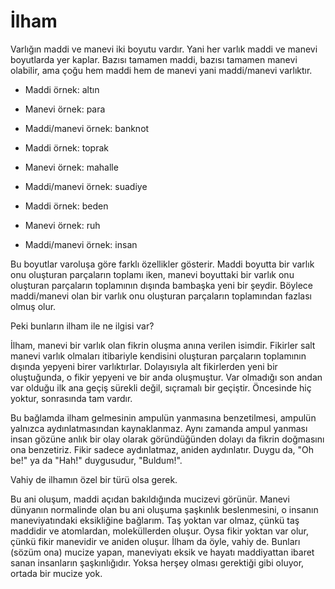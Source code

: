 # İlham

Varlığın maddi ve manevi iki boyutu vardır. Yani her varlık maddi ve manevi
boyutlarda yer kaplar. Bazısı tamamen maddi, bazısı tamamen manevi olabilir, ama
çoğu hem maddi hem de manevi yani maddi/manevi varlıktır.

- Maddi örnek: altın
- Manevi örnek: para
- Maddi/manevi örnek: banknot

- Maddi örnek: toprak
- Manevi örnek: mahalle
- Maddi/manevi örnek: suadiye

- Maddi örnek: beden
- Manevi örnek: ruh
- Maddi/manevi örnek: insan

Bu boyutlar varoluşa göre farklı özellikler gösterir. Maddi boyutta bir varlık
onu oluşturan parçaların toplamı iken, manevi boyuttaki bir varlık onu oluşturan
parçaların toplamının dışında bambaşka yeni bir şeydir. Böylece maddi/manevi
olan bir varlık onu oluşturan parçaların toplamından fazlası olmuş olur.

Peki bunların ilham ile ne ilgisi var?

İlham, manevi bir varlık olan fikrin oluşma anına verilen isimdir. Fikirler salt
manevi varlık olmaları itibariyle kendisini oluşturan parçaların toplamının
dışında yepyeni birer varlıktırlar. Dolayısıyla alt fikirlerden yeni bir
oluştuğunda, o fikir yepyeni ve bir anda oluşmuştur. Var olmadığı son andan var
olduğu ilk ana geçiş sürekli değil, sıçramalı bir geçiştir. Öncesinde hiç
yoktur, sonrasında tam vardır.

Bu bağlamda ilham gelmesinin ampulün yanmasına benzetilmesi, ampulün yalnızca
aydınlatmasından kaynaklanmaz. Aynı zamanda ampul yanması insan gözüne anlık bir
olay olarak göründüğünden dolayı da fikrin doğmasını ona benzetiriz. Fikir
sadece aydınlatmaz, aniden aydınlatır. Duygu da, "Oh be!" ya da "Hah!"
duygusudur, "Buldum!".

Vahiy de ilhamın özel bir türü olsa gerek.

Bu ani oluşum, maddi açıdan bakıldığında mucizevi görünür. Manevi dünyanın
normalinde olan bu ani oluşuma şaşkınlık beslenmesini, o insanın maneviyatındaki
eksikliğine bağlarım. Taş yoktan var olmaz, çünkü taş maddidir ve atomlardan,
moleküllerden oluşur. Oysa fikir yoktan var olur, çünkü fikir manevidir ve
aniden oluşur. İlham da öyle, vahiy de. Bunları (sözüm ona) mucize yapan,
maneviyatı eksik ve hayatı maddiyattan ibaret sanan insanların şaşkınlığıdır.
Yoksa herşey olması gerektiği gibi oluyor, ortada bir mucize yok.
